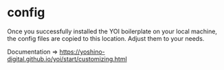 # config

Once you successfully installed the YOI boilerplate on your local machine, the config files are copied to this location. Adjust them to your needs.

Documentation => https://yoshino-digital.github.io/yoi/start/customizing.html
